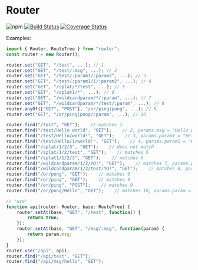 # Router

![npm](https://img.shields.io/npm/v/@weedzcokie/router?style=flat-square)
[![Build Status](https://travis-ci.org/weedz/router.svg?branch=master)](https://travis-ci.org/weedz/router)
[![Coverage Status](https://coveralls.io/repos/github/weedz/router/badge.svg?branch=master)](https://coveralls.io/github/weedz/router?branch=master)

Examples:

```javascript
import { Router, RouteTree } from "router";
const router = new Router();

router.set("GET", "/test", ...); // 1
router.set("GET", "/test/:msg", ...); // 2
router.set("GET", "/test/:param1/:param2", ...); // 3
router.set("GET", "/test/:param1/1/:param2", ...); // 4
router.set("GET", "/splat/*/test", ...); // 5
router.set("GET", "/splat1/*", ...); // 6
router.set("GET", "/wildcardparam/*/:param", ...); // 7
router.set("GET", "/wildcardparam/*/test/:param", ...); // 8
router.anyOf(["GET", "POST"], "/or/ping|pong", ...); // 9
router.set("GET", "/or/ping|pong/:param", ...); // 10

router.find("/test", "GET");    // matches 1
router.find("/test/Hello world", "GET");    // 2, params.msg = "Hello world"
router.find("/test/Hello/world!", "GET");    // 3, params.param1 = "Hello", params.param2 = "world!"
router.find("/test/Hello/1/world!", "GET");    // 4, params.param1 = "Hello", params.param2 = "world!"
router.find("/splat/1/2/3", "GET");    // does not match
router.find("/splat/1/2/test", "GET");    // matches 5
router.find("/splat1/1/2/3", "GET");    // matches 6
router.find("/wildcardparam/1/2/YO!", "GET");    // matches 7, params.param = "Yo"
router.find("/wildcardparam/1/2/test/YO!", "GET");    // matches 8, params.param = "Yo"
router.find("/or/pong", "GET");    // matches 9
router.find("/or/ping", "GET");    // matches 9
router.find("/or/ping", "POST");    // matches 9
router.find("/or/pong/Hello", "GET");    // matches 10, params.param = "Hello"

// "use"
function api(router: Router, base: RouteTree) {
    router.setAt(base, "GET", "/test", function() {
        return true;
    });
    router.setAt(base, "GET", "/msg/:msg", function(param) {
        return param.msg;
    });
}
router.use("/api", api);
router.find("/api/test", "GET");
router.find("/api/msg/hello", "GET");
```
